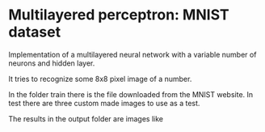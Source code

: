 # Multilayered perceptron: MNIST dataset

Implementation of a multilayered neural network with a variable number of neurons and hidden layer.

It tries to recognize some 8x8 pixel image of a number.

In the folder train there is the file downloaded from the MNIST website. In test there are three custom made images to use as a test.

The results in the output folder are images like